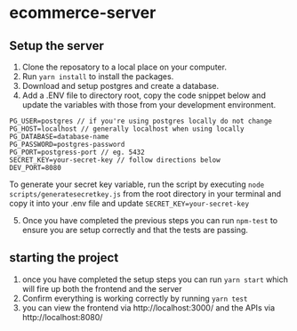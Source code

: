 # ecommerce-server

## Setup the server

1. Clone the reposatory to a local place on your computer.
2. Run `yarn install` to install the packages.
3. Download and setup postgres and create a database.
4. Add a .ENV file to directory root, copy the code snippet below and update the variables with those from your development environment.

```DEV_PORT=8080
PG_USER=postgres // if you're using postgres locally do not change
PG_HOST=localhost // generally localhost when using locally
PG_DATABASE=database-name
PG_PASSWORD=postgres-password
PG_PORT=postgress-port // eg. 5432
SECRET_KEY=your-secret-key // follow directions below
DEV_PORT=8080
```

To generate your secret key variable, run the script by executing `node scripts/generatesecretkey.js` from the root directory in your terminal and copy it into your .env file and update `SECRET_KEY=your-secret-key`

5. Once you have completed the previous steps you can run `npm-test` to ensure you are setup correctly and that the tests are passing.

## starting the project

1. once you have completed the setup steps you can run `yarn start` which will fire up both the frontend and the server
2. Confirm everything is working correctly by running `yarn test`
3. you can view the frontend via http://localhost:3000/ and the APIs via http://localhost:8080/
